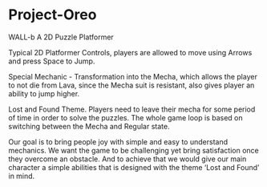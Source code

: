 # Project-Oreo
WALL-b
A 2D Puzzle Platformer

Typical 2D Platformer Controls, players are allowed to move using Arrows and press Space to Jump.
          
Special Mechanic - Transformation into the Mecha, which allows the player to not die from Lava, since the Mecha suit is resistant, also gives player an ability to jump higher.

Lost and Found Theme.  Players need to leave their mecha for some period of time in order to solve the puzzles.  The whole game loop is based on switching between the Mecha and Regular state.

Our goal is to bring people joy with simple and easy to understand mechanics. We want the game to be challenging yet bring satisfaction once they overcome an obstacle. And to achieve that we would give our main character a simple abilities that is designed with the theme ‘Lost and Found’ in mind. 
